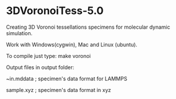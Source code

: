 # 3DVoronoiTess-5.0
Creating 3D Voronoi tessellations specimens for molecular dynamic simulation.

Work with Windows(cygwin), Mac and Linux (ubuntu).

To compile just type:
  make voronoi

Output files in output folder:

~in.mddata ; specimen's data format for LAMMPS

sample.xyz ; specimen's data format in xyz
